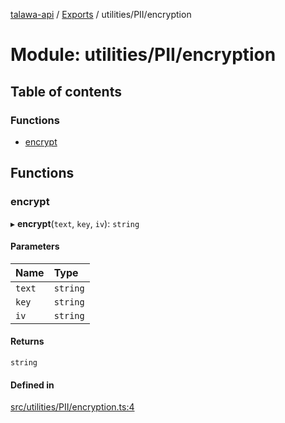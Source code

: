 [talawa-api](../README.md) / [Exports](../modules.md) / utilities/PII/encryption

# Module: utilities/PII/encryption

## Table of contents

### Functions

- [encrypt](utilities_PII_encryption.md#encrypt)

## Functions

### encrypt

▸ **encrypt**(`text`, `key`, `iv`): `string`

#### Parameters

| Name | Type |
| :------ | :------ |
| `text` | `string` |
| `key` | `string` |
| `iv` | `string` |

#### Returns

`string`

#### Defined in

[src/utilities/PII/encryption.ts:4](https://github.com/PalisadoesFoundation/talawa-api/blob/7fc03c3/src/utilities/PII/encryption.ts#L4)
